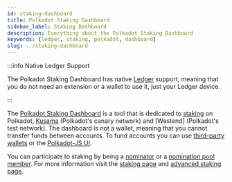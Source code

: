 ```yaml
---
id: staking-dashboard
title: Polkadot Staking Dashboard
sidebar_label: Staking Dashboard
description: Everything about the Polkadot Staking Dashboard
keywords: [ledger, staking, polkadot, dashboard]
slug: ../staking-dashboard
---
```


:::info Native Ledger Support

The Polkadot Staking Dashboard has native [Ledger](./ledger.md) support, meaning that you do not
need an extension or a wallet to use it, just your Ledger device.

:::

The [Polkadot Staking Dashboard](https://staking.polkadot.network/#/overview) is a tool that is
dedicated to [staking](../learn/learn-staking.md) on Polkadot,
[Kusama](../learn/learn-kusama-vs-polkadot.md) (Polkadot's canary network) and [Westend] (Polkadot's
test network). The dashboard is not a wallet, meaning that you cannot transfer funds between
accounts. To fund accounts you can use [third-party wallets](./wallets.md) or the
[Polkadot-JS UI](./polkadotjs-ui.md).

You can participate to staking by being a [nominator](../learn/learn-nominator.md) or a
[nomination pool member](../learn/learn-nomination-pools.md). For more information visit the
[staking page](../learn/learn-staking.md) and
[advanced staking page](../learn/learn-staking-advanced.md).
